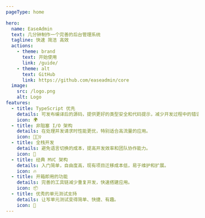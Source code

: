 ```yaml
---
pageType: home

hero:
  name: EaseAdmin
  text: 几分钟制作一个完善的后台管理系统
  tagline: 快速 简洁 高效
  actions:
    - theme: brand
      text: 开始使用
      link: /guide/
    - theme: alt
      text: GitHub
      link: https://github.com/easeadmin/core
  image:
    src: /logo.png
    alt: Logo
features:
  - title: TypeScript 优先
    details: 可发布编译后的源码，提供更好的类型安全和代码提示，减少开发过程中的错误。
    icon: 🌍
  - title: 非阻塞 I/O 架构
    details: 在处理并发请求时性能更优，特别适合高流量的应用。
    icon: 🏃🏻‍♀️
  - title: 全栈开发
    details: 避免语言切换的成本，提高开发效率和团队协作能力。
    icon: 🎨
  - title: 经典 MVC 架构
    details: 入门简单，自由度高，现有项目迁移成本低，易于维护和扩展。
    icon: 🔥
  - title: 开箱即用的功能
    details: 完善的工具链减少重复开发，快速搭建应用。
    icon: 📦
  - title: 优秀的单元测试支持
    details: 让写单元测试变得简单、快捷、有趣。
    icon: 🌈
---
```

